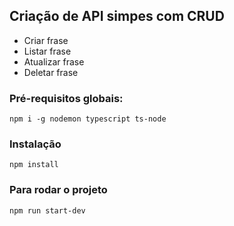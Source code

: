 ## Criação de API simpes com CRUD

* Criar frase
* Listar frase
* Atualizar frase
* Deletar frase

### Pré-requisitos globais:
`npm i -g nodemon typescript ts-node`

### Instalação
`npm install`

### Para rodar o projeto
`npm run start-dev`